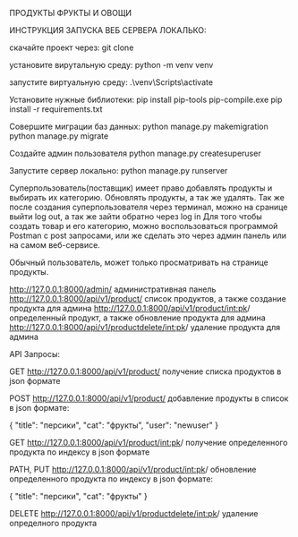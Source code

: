 ПРОДУКТЫ ФРУКТЫ И ОВОЩИ

ИНСТРУКЦИЯ ЗАПУСКА ВЕБ СЕРВЕРА ЛОКАЛЬКО:

скачайте проект через:
git clone

установите вирутальную среду:
python -m venv venv

запустите виртуальную среду:
.\venv\Scripts\activate

Установите нужные библиотеки:
pip install pip-tools
pip-compile.exe
pip install -r requirements.txt

Совершите миграции баз данных:
python manage.py makemigration
python manage.py migrate

Создайте админ пользователя
python manage.py createsuperuser

Запустите сервер локально:
python manage.py runserver


Суперпользователь(поставщик) имеет право добавлять продукты и выбирать их категорию. Обновлять продукты, а так же удалять.
Так же после создания суперпользователя через терминал, можно на сранице выйти log out, а так же зайти обратно через log in
Для того чтобы создать товар и его категорию, можно воспользоваться программой Postman с post запросами, или же сделать это через админ панель или на самом веб-сервисе.

Обычный пользователь, может только просматривать на странице продукты.

http://127.0.0.1:8000/admin/  административная панель
http://127.0.0.1:8000/api/v1/product/   список продуктов, а также создание продукта для админа
http://127.0.0.1:8000/api/v1/product/<int:pk>/   определенный продукт, а также обновление продукта для админа
http://127.0.0.1:8000/api/v1/productdelete/<int:pk>/  удаление продукта для админа



API Запросы:

GET http://127.0.0.1:8000/api/v1/product/  получение списка продуктов в json формате

POST http://127.0.0.1:8000/api/v1/product/ добавление продукты в список в json формате:

{
  "title": "персики",
  "cat": "фрукты",
  "user": "newuser"
}

GET http://127.0.0.1:8000/api/v1/product/<int:pk>/ получение определенного продукта по индексу в json формате

PATH, PUT http://127.0.0.1:8000/api/v1/product/<int:pk>/ обновление определенного продукта по индексу в json формате:

{
  "title": "персики",
  "cat": "фрукты"
}

DELETE http://127.0.0.1:8000/api/v1/productdelete/<int:pk>/ удаление определного продукта


